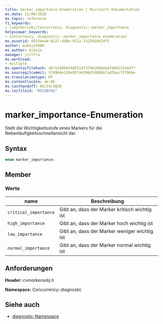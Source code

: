 ```yaml
---
title: marker_importance Enumeration | Microsoft-Dokumentation
ms.date: 11/04/2016
ms.topic: reference
f1_keywords:
- cvmarkersobj/Concurrency, diagnostic::marker_importance
helpviewer_keywords:
- Concurrency, diagnostic::marker_importance enumeration
ms.assetid: d5524ea0-0227-4d8e-9122-332291042df5
author: mikejo5000
ms.author: mikejo
manager: jillfra
ms.workload:
- multiple
ms.openlocfilehash: d67a1806034d55147379626b6eb4f868532e4d77
ms.sourcegitcommit: 57d96de120e0574e506dfd80bb7adfbac73f96be
ms.translationtype: HT
ms.contentlocale: de-DE
ms.lasthandoff: 06/24/2020
ms.locfileid: "85330742"
---
```

# <a name="marker_importance-enumeration"></a>marker_importance-Enumeration
Stellt die Wichtigkeitsstufe eines Markers für die Nebenläufigkeitsschnellansicht dar.

## <a name="syntax"></a>Syntax

```cpp
enum marker_importance;
```

## <a name="members"></a>Member

### <a name="values"></a>Werte

|name|Beschreibung|
|----------|-----------------|
|`critical_importance`|Gibt an, dass der Marker kritisch wichtig ist|
|`high_importance`|Gibt an, dass der Marker hoch wichtig ist|
|`low_importance`|Gibt an, dass der Marker weniger wichtig ist|
|`normal_importance`|Gibt an, dass der Marker normal wichtig ist|

## <a name="requirements"></a>Anforderungen
 **Header:** *cvmarkersobj.h*

 **Namespace:** Concurrency::diagnostic

## <a name="see-also"></a>Siehe auch
- [diagnostic-Namespace](../profiling/diagnostic-namespace.md)